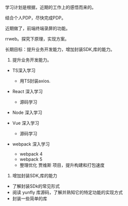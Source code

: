 学习计划是根据，近期的工作上的感悟而来的。

结合个人PDP，尽快完成PDP。

近期做了，前端终端录屏的功能。

rrweb。探究下原理，实现方案。


长期目标：提升业务开发能力，增加封装SDK,库的能力。
1. 提升业务开发能力。
- TS深入学习
  - 用TS封装axios.
- React 深入学习
  - 源码学习
- Node 深入学习

- Vue 深入学习
  - 源码学习
- webpack 深入学习
  - webpack 4
  - webpack 5
  - 整理优化 贾维斯 项目，提升构建和打包速度
  
1. 增加封装SDK,库的能力
- 了解封装SDk的常见形式
- 阅读 yunfly 库源码，了解并熟知它的特定功能的实现方式
- 封装一些简单的库
